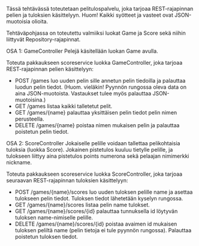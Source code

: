 Tässä tehtävässä toteutetaan pelitulospalvelu, joka tarjoaa REST-rajapinnan pelien ja tuloksien käsittelyyn. Huom! Kaikki syötteet ja vasteet ovat JSON-muotoisia olioita.

Tehtäväpohjassa on toteutettu valmiiksi luokat Game ja Score sekä niihin liittyvät Repository-rajapinnat.

OSA 1: GameController
Pelejä käsitellään luokan Game avulla.

Toteuta pakkaukseen scoreservice luokka GameController, joka tarjoaa REST-rajapinnan pelien käsittelyyn:

- POST /games luo uuden pelin sille annetun pelin tiedoilla ja palauttaa luodun pelin tiedot. (Huom. vieläkin! Pyynnön rungossa oleva data on aina JSON-muotoista. Vastaukset tulee myös palauttaa JSON-muotoisina.)
- GET /games listaa kaikki talletetut pelit.
- GET /games/{name} palauttaa yksittäisen pelin tiedot pelin nimen perusteella.
- DELETE /games/{name} poistaa nimen mukaisen pelin ja palauttaa poistetun pelin tiedot.

OSA 2: ScoreController
Jokaiselle pelille voidaan tallettaa pelikohtaisia tuloksia (luokka Score). Jokainen pistetulos kuuluu tietylle pelille, ja tulokseen liittyy aina pistetulos points numerona sekä pelaajan nimimerkki nickname.

Toteuta pakkaukseen scoreservice luokka ScoreController, joka tarjoaa seuraavan REST-rajapinnan tuloksien käsittelyyn:

- POST /games/{name}/scores luo uuden tuloksen pelille name ja asettaa tulokseen pelin tiedot. Tuloksen tiedot lähetetään kyselyn rungossa.
- GET /games/{name}/scores listaa pelin name tulokset.
- GET /games/{name}/scores/{id} palauttaa tunnuksella id löytyvän tuloksen name-nimiselle pelille.
- DELETE /games/{name}/scores/{id} poistaa avaimen id mukaisen tuloksen peliltä name (pelin tietoja ei tule pyynnön rungossa). Palauttaa poistetun tuloksen tiedot.
